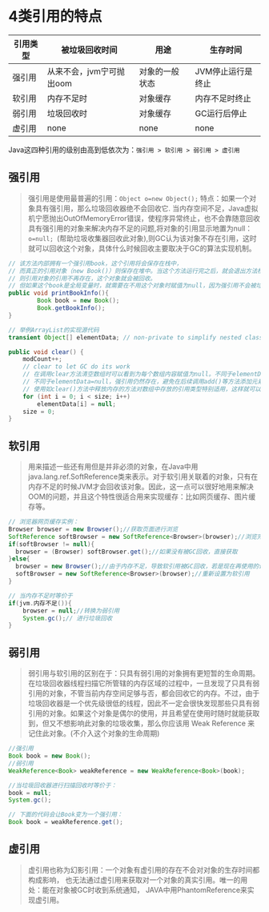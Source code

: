 # 4类引用的特点

<table>
    <thead>
        <tr>
            <th>引用类型</th>
            <th>被垃圾回收时间</th>
            <th>用途</th>
            <th>生存时间</th>
        </tr>
    </thead>
    <tbody>
        <tr>
            <td>强引用</td>
            <td>从来不会，jvm宁可抛出oom</td>
            <td>对象的一般状态</td>
            <td>JVM停止运行是终止</td>
        </tr>
        <tr>
            <td>软引用</td>
            <td>内存不足时</td>
            <td>对象缓存</td>
            <td>内存不足时终止</td>
        </tr>
        <tr>
            <td>弱引用</td>
            <td>垃圾回收时</td>
            <td>对象缓存</td>
            <td>GC运行后停止</td>
        </tr>
        <tr>
            <td>虚引用</td>
            <td>none</td>
            <td>none</td>
            <td>none</td>
        </tr>
    </tbody>
</table>

Java这四种引用的级别由高到低依次为：`强引用 > 软引用 > 弱引用 > 虚引用`

## 强引用

>强引用是使用最普遍的引用：`Object o=new Object();` 特点：如果一个对象具有强引用，那么垃圾回收器绝不会回收它.
当内存空间不足，Java虚拟机宁愿抛出OutOfMemoryError错误，使程序异常终止，也不会靠随意回收具有强引用的对象来解决内存不足的问题,将对象的引用显示地置为null：`o=null; `(帮助垃圾收集器回收此对象),则GC认为该对象不存在引用，这时就可以回收这个对象，具体什么时候回收主要取决于GC的算法实现机制。

```java
// 该方法内部拥有一个强引用book，这个引用将会保存在栈中，
// 而真正的引用对象（new Book()）则保存在堆中。当这个方法运行完之后，就会退出方法栈，
// 则引用对象的引用不再存在，这个对象就会被回收。
// 但如果这个book是全局变量时，就需要在不用这个对象时赋值为null，因为强引用不会被垃圾回收。
public void printBookInfo(){
		Book book = new Book();
		Book.getBookInfo();
}
```

```java
// 举例ArrayList的实现源代码
transient Object[] elementData; // non-private to simplify nested class access

public void clear() {
    modCount++;
    // clear to let GC do its work
    // 在调用clear方法清空数组时可以看到为每个数组内容赋值为null。不同于elementData=null
    // 不同于elementData=null，强引用仍然存在，避免在后续调用add()等方法添加元素时进行重新的内存分配。
    // 使用如clear()方法中释放内存的方法对数组中存放的引用类型特别适用，这样就可以及时释放内存。
    for (int i = 0; i < size; i++)
        elementData[i] = null;
    size = 0;
}
```

## 软引用

>用来描述一些还有用但是并非必须的对象，在Java中用java.lang.ref.SoftReference类来表示。对于软引用关联着的对象，只有在内存不足的时候JVM才会回收该对象。因此，这一点可以很好地用来解决OOM的问题，并且这个特性很适合用来实现缓存：比如网页缓存、图片缓存等。

```java
// 浏览器网页缓存实例：
Browser browser = new Browser();//获取页面进行浏览
SoftReference softBrowser = new SoftReference<Browser>(browser);//浏览完毕之后设置为软引用
if(softBrowser != null){
  browser = (Browser) softBrowser.get();//如果没有被GC回收，直接获取
}else{
  browser = new Browser();//由于内存不足，导致软引用被GC回收，若是现在再使用的话，则直接创建
  softBrowser = new SoftReference<Browser>(browser);//重新设置为软引用
}
```

```java
// 当内存不足时等价于
if(jvm.内存不足()){
    browser = null;//转换为弱引用
    System.gc();// 进行垃圾回收
}
```

## 弱引用

>弱引用与软引用的区别在于：只具有弱引用的对象拥有更短暂的生命周期。在垃圾回收器线程扫描它所管辖的内存区域的过程中，一旦发现了只具有弱引用的对象，不管当前内存空间足够与否，都会回收它的内存。不过，由于垃圾回收器是一个优先级很低的线程，因此不一定会很快发现那些只具有弱引用的对象。如果这个对象是偶尔的使用，并且希望在使用时随时就能获取到，但又不想影响此对象的垃圾收集，那么你应该用 Weak Reference 来记住此对象。(不介入这个对象的生命周期)

```java
//强引用
Book book = new Book();
//弱引用
WeakReference<Book> weakReference = new WeakReference<Book>(book);

//当垃圾回收器进行扫描回收时等价于：
book = null;
System.gc();

// 下面的代码会让Book变为一个强引用：
Book book = weakReference.get();
```

## 虚引用

>虚引用也称为幻影引用：一个对象有虚引用的存在不会对对象的生存时间都构成影响，
也无法通过虚引用来获取对一个对象的真实引用。唯一的用处：能在对象被GC时收到系统通知，
JAVA中用PhantomReference来实现虚引用。

